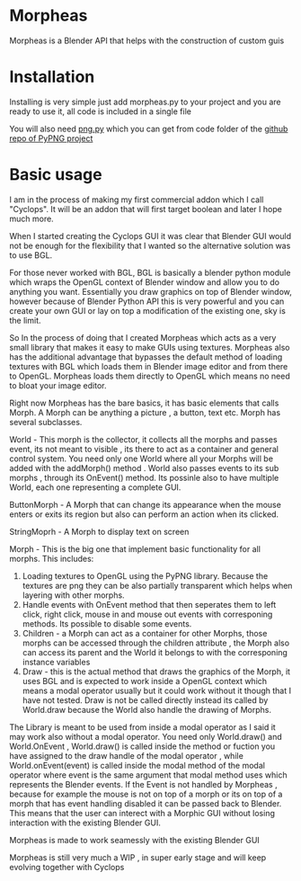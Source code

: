 # Morpheas
Morpheas is a Blender API that helps with the construction of custom guis

# Installation
Installing is very simple just add morpheas.py to your project and you are ready to use it, all code is included in a single file

You will also need [png.py](https://github.com/drj11/pypng/blob/master/code/png.py) which you can get from code folder of the [github repo of PyPNG project](https://github.com/drj11/pypng)

# Basic usage

I am in the process of making my first commercial addon which I call "Cyclops". It will be an addon that will first target boolean and later I hope much more. 

When I started creating the Cyclops GUI it was clear that Blender GUI would not be enough for the flexibility that I wanted so the alternative solution was to use BGL. 

For those never worked with BGL, BGL is basically a blender python module which wraps the OpenGL context of Blender window and allow you to do anything you want. Essentially you draw graphics on top of Blender window, however because of Blender Python API this is very powerful and you can create your own GUI or lay on top a modification of the existing one, sky is the limit.

So In the process of doing that I created Morpheas which acts as a very small library that makes it easy to make GUIs using textures. Morpheas also has the additional advantage that bypasses the default method of loading textures with BGL which loads them in Blender image editor and from there to OpenGL. Morpheas loads them directly to OpenGL which means no need to bloat your image editor.

Right now Morpheas has the bare basics, it has basic elements that calls Morph. A Morph can be anything a picture , a button, text etc. Morph has several subclasses.

World - This morph is the collector, it collects all the morphs and passes event, its not meant to visible , its there to act as a container and general control system. You need only one World where all your Morphs will be added with the addMorph() method . World also passes events to its sub morphs , through its OnEvent() method. Its possinle also to have multiple World, each one representing a complete GUI.

ButtonMorph - A Morph that can change its appearance when the mouse enters or exits its region but also can perform an action when its clicked.

StringMoprh - A Morph to display text on screen

Morph - This is the big one that implement basic functionality for all morphs. This includes:

1) Loading textures to OpenGL using the PyPNG library. Because the textures are png they can be also partially transparent which helps when layering with other morphs.
2) Handle events with OnEvent method that then seperates them to left click, right click, mouse in and mouse out events with corresponing methods. Its possible to disable some events.
3) Children - a Morph can act as a container for other Morphs, those morphs can be accessed through the children attribute , the Morph also can access its parent and the World it belongs to with the corresponing instance variables
4) Draw - this is the actual method that draws the graphics of the Morph, it uses BGL and is expected to work inside a OpenGL context which means a modal operator usually but it could work without it though that I have not tested. Draw is not be called directly instead its called by World.draw because the World also handle the drawing of Morphs.

The Library is meant to be used from inside a modal operator as I said it may work also without a modal operator. You need only World.draw() and World.OnEvent , World.draw() is called inside the method or fuction you have assigned to the draw handle of the modal operator , while World.onEvent(event) is called inside the modal method of the modal operator where event is the same argument that modal method uses which represents the Blender events. If the Event is not handled by Morpheas , because for example the mouse is not on top of a morph or its on top of a morph that has event handling disabled it can be passed back to Blender. This means that the user can interect with a Morphic GUI without losing interaction with the existing Blender GUI.

Morpheas is made to work seamessly with the existing Blender GUI

Morpheas is still very much a WIP , in super early stage and will keep evolving together with Cyclops 
